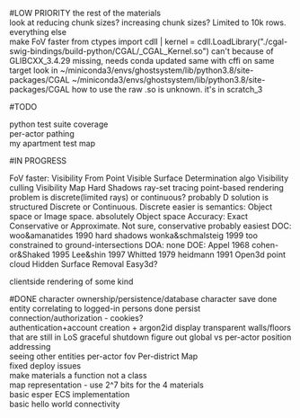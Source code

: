 #LOW PRIORITY
the rest of the materials  
look at reducing chunk sizes? increasing chunk sizes? Limited to 10k rows.
everything else  
make FoV faster
from ctypes import cdll | kernel = cdll.LoadLibrary("./cgal-swig-bindings/build-python/CGAL/_CGAL_Kernel.so")
    can't because of GLIBCXX_3.4.29 missing, needs conda updated 
    same with cffi on same target
    look in ~/miniconda3/envs/ghostsystem/lib/python3.8/site-packages/CGAL
    ~/miniconda3/envs/ghostsystem/lib/python3.8/site-packages/CGAL
    how to use the raw .so is unknown. it's in scratch_3

#TODO

python test suite coverage  
per-actor pathing  
my apartment test map


#IN PROGRESS

FoV faster: Visibility From Point
    Visible Surface Determination algo
    Visibility culling
    Visibility Map
    Hard Shadows
    ray-set tracing
    point-based rendering
    problem is discrete(limited rays) or continuous? probably D
    solution is structured Discrete or Continuous. Discrete easier
            is semantics: Object space or Image space. absolutely Object space
            Accuracy: Exact Conservative or Approximate. Not sure, conservative probably easiest
    DOC: woo&amanatides 1990 hard shadows 
        wonka&schmalsteig 1999 too constrained to ground-intersections
    DOA: none
    DOE: Appel 1968
         cohen-or&Shaked 1995
         Lee&shin 1997
         Whitted 1979
         heidmann 1991
    Open3d point cloud Hidden Surface Removal
    Easy3d? 
         
    
    
clientside rendering of some kind


#DONE
character ownership/persistence/database
    character save done
    entity correlating to logged-in persons done
persist connection/authorization - cookies?  
authentication+account creation + argon2id
display transparent walls/floors that are still in LoS
graceful shutdown
figure out global vs per-actor position addressing  
seeing other entities
per-actor fov
Per-district Map  
fixed deploy issues  
make materials a function not a class  
map representation - use 2^7 bits for the 4 materials  
basic esper ECS implementation   
basic hello world connectivity  